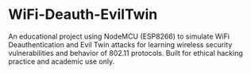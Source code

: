 # WiFi-Deauth-EvilTwin
An educational project using NodeMCU (ESP8266) to simulate WiFi Deauthentication and Evil Twin attacks for learning wireless security vulnerabilities and behavior of 802.11 protocols. Built for ethical hacking practice and academic use only.
